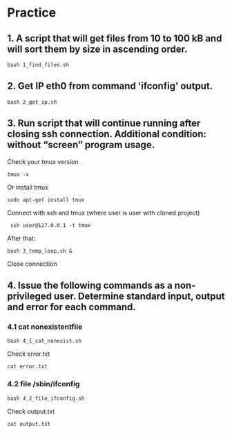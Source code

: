 # Practice

## 1. A script that will get files from 10 to 100 kB and will sort them by size in ascending order.


```
bash 1_find_files.sh 
```

## 2. Get IP eth0 from command 'ifconfig' output.


```
bash 2_get_ip.sh
```

## 3. Run script that will continue running after closing ssh connection. Additional condition: without “screen” program usage.

Check your tmux version

```
tmux -v
```

Or install tmux

```
sudo apt-get install tmux
```
Connect with ssh and tmux (where user is user with cloned project)

```
 ssh user@127.0.0.1 -t tmux 

```

After that:

```
bash 3_temp_loop.sh & 
```

Close connection

## 4. Issue the following commands as a non-privileged user. Determine standard input, output and error for each command.

### 4.1 cat nonexistentfile

```
bash 4_1_cat_nonexist.sh
```

Check error.txt 

```
cat error.txt
```
### 4.2 file /sbin/ifconfig

```
bash 4_2_file_ifconfig.sh
```

Check output.txt

```
cat output.txt
```



